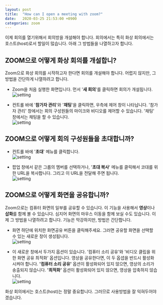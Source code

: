 ```yaml
---
layout: post
title:  "How can I open a meeting with zoom?"
date:   2020-03-25 21:53:00 +0900
categories: zoom
---
```

이제 회의를 열기위해서 회의방을 개설해야 합니다. 회의에서는 특히 화상 회의에서는 호스트(host)로서 할일이 많습니다. 
아래 그 방법들을 나열하고자 합니다.

ZOOM으로 어떻게 화상 회의를 개설합니?
---

Zoom으로 화상 회의를 시작하고자 한다면 회의를 개설해야 합니다.
어렵지 않지만, 그 방법을 간단하게 나열하려고 합니다.

- Zoom을 처음 실행한 화면입니다. 먼서 '**새 회의**'를 클릭하면 회의가 개설됩니다.
![setting](/kys/assets/img/2020-03-25-post-01.png)

- 컨트롤 바에 '**참가자 관리**'와 '**채팅**'을 클릭하면, 우측에 제어 창이 나타납니다.
  '참가자 관리' 창에서는 회의 구성원들의 마이크와 비디오를 제어할 수 있습니다.
  '채팅' 창에서는 채팅을 할 수 있습니다.  
  ![setting](/kys/assets/img/2020-03-25-post-02.png)

ZOOM으로 어떻게 회의 구성원들을 초대합니까?
---

- 컨트롤 바에 '**초대**' 메뉴를 클릭합니다.        
![setting](/kys/assets/img/2020-03-25-post-03.png)

- 팝업 창에서 같은 그룹의 멤버를 선택하거나, '**초대 복사**' 메뉴를 클릭해서 코대를 위한 URL을 복사합니다.
그리고 이 URL을 전달해 주면 됩니다.  
![setting](/kys/assets/img/2020-03-25-post-04.png)

ZOOM으로 어떻게 화면을 공유합니까?
---

Zoom으로는 컴퓨터 화면의 일부를 공유할 수 있습니다. 
이 기능을 사용해서 **영상**이나 **삽화**를 함께 볼 수 있습니다. 
심지어 화면의 마우스 이동을 함께 보실 수도 있습니다.
이제 그 방법을 나열하려고 합니다. 
기능은 막강하지만, 방법은 간단합니다.

- 화면 하단에 위치한 화면공유 버튼을 클릭해주세요. 
  그러면 공유할 화면을 선택할 수 있는 새로운 창이 생성됩니다.   
  ![setting](/kys/assets/img/2020-03-25-post-05.png)    


- 이 새로운 창에서 두가지 옵션이 있습니다. 
  '컴퓨터 소리 공유'와 '비디오 클립을 위한 화면 공유 최적화' 옵션입니다.
  영상을 공유한다면, 이 두 옵셥을 반드시 활성화 시켜야 합니다. 
  **'컴퓨터 소리 공유'** 옵션이 활성화되어 있지 않으면, 영상의 소리가 송출되지 않습니다.
  **'최적화'** 옵션이 활성화되어 있지 않으면, 영상을 압축하지 않습니다.   
  ![setting](/kys/assets/img/2020-03-25-post-06.png)   


화상 회의에서는 호스트(host)는 정말 중요합니다. 
그러므로 사용방법을 잘 익혀두어야 겠습니다.